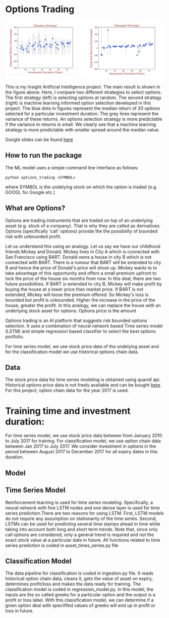 
# Options Trading

![Alt text](./images/results.png?raw=true "Title")

This is my Insight Artificial Intelligence project. The main result is shown in the figure above. Here, I compare two different strategies to select options. The first strategy (left) is selecting options at random. The second strategy (right) is machine learning informed option selection developed in this project. The blue dots in figures represent the median return of 20 options selected for a particular investment duration. The grey lines represent the variance of these returns. An options selection strategy is more predictable if the variance in returns is small. We clearly see that a machine learning strategy is more predictable with smaller spread around the median value.

Google slides can be found [here](https://docs.google.com/presentation/d/1bubSDpVukkwkACXivLEY4nQMSzOSIPdzUTxachdkKQ4/edit#slide=id.g4302bf8b27_0_0)

## How to run the package

The ML model uses a simple command line interface as follows:

 ```
python options_trading <SYMBOL>

```
where SYMBOL is the undelying stock on which the option is traded (e.g. GOOGL for Google etc.)

## What are Options?

Options are trading instruments that are traded on top of an underlying asset (e.g. stock of a company). That is why they are called as derivatives. Options (specifically 'call' options) provide the the possibility of bounded risk with unbounded profit.


Let us understand this using an analogy. Let us say we have our childhood friends Mickey and Donald. Mickey lives in City A which is connected with San Francisco using BART. Donald owns a house in city B which is not connected with BART. There is a rumour that BART will be extended to city B and hence the price of Donald's price will shoot up. Mickey wants to to take advantage of this opportunity and offers a small premium upfront to lock the price of the house six months from now. In this deal, there are two future possibilities. If BART is extended to city B, Mickey will make profit by buying the house at a lower price than market price. If BART is not extended, Mickey will loose the premium offered. So Mickey's loss is bounded but profit is unbounded. Higher the increase in the price of the house, greater the profit. In this analogy, we can replace the house with an underlying stock asset for options. Options price is the amount 

Options trading is an AI platform that suggests risk bounded options selection. It uses a combination of neural network based Time series model (LSTM) and simple regression based classifier to select the best options portfolio.

For time series model, we use stock price data of the undelying asset and for the classification model we use historical options chain data.


## Data

The stock price data for time series modeling is obtained using quandl api. Historical options price data is not freely available and can be bought [here](http://www.cboe.com/data/historical-options-data). For this project, option chain data for the year 2017 is used.

# Training time and investment duration:

For time series model, we use stock price data between from January 2010 to July 2017 for training. For classification model, we use option chain data between Jan 2017 to July 2017. We consider investment in options in the period between August 2017 to December 2017 for all expiry dates in this duration. 


## Model

## Time Series Model

Reinforcement learning is used for time series modeling. Specifically, a neural network with five LSTM nodes and one dense layer is used for time series prediction.There are two reasons for using LSTM. First, LSTM models do not require any assumption on stationarity of the time series. Second, LSTMs can be used for predicting several time stamps ahead in time while taking into account both long and short term trends.  Note that, since only call options are considered, only a general trend is required and not the exact stock value at a particular date in future. All functions related to time series prediction is coded in asset_times_series.py file

## Classification Model

The data pipeline for classification is coded in ingestion.py file. It reads historical option chain data, cleans it, gets the value of asset on expiry, determines profit/loss and makes the data ready for training. The classification model is coded in regression_model.py. In this model, the inputs are the so called greeks for a particular option and the output is a profit or loss label.  With this classification model, we can determine if a given option deal with specififed values of greeks will end up in profit or loss in future. 

